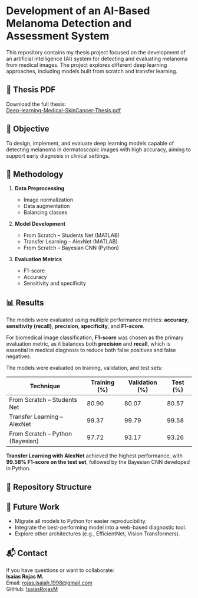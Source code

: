 # Development of an AI-Based Melanoma Detection and Assessment System

This repository contains my thesis project focused on the development of an artificial intelligence (AI) system for detecting and evaluating melanoma from medical images. The project explores different deep learning approaches, including models built from scratch and transfer learning.

## 📄 Thesis PDF
Download the full thesis:  
[Deep-learning-Medical-SkinCancer-Thesis.pdf](Deep-learning-Medical-SkinCancer-Thesis.pdf)

## 🎯 Objective
To design, implement, and evaluate deep learning models capable of detecting melanoma in dermatoscopic images with high accuracy, aiming to support early diagnosis in clinical settings.

## 🔬 Methodology
1. **Data Preprocessing**  
   - Image normalization  
   - Data augmentation  
   - Balancing classes  

2. **Model Development**  
   - From Scratch – Students Net (MATLAB)  
   - Transfer Learning – AlexNet (MATLAB)  
   - From Scratch – Bayesian CNN (Python)  

3. **Evaluation Metrics**  
   - F1-score  
   - Accuracy  
   - Sensitivity and specificity  

## 📊 Results

The models were evaluated using multiple performance metrics: **accuracy**, **sensitivity (recall)**, **precision**, **specificity**, and **F1-score**.  

For biomedical image classification, **F1-score** was chosen as the primary evaluation metric, as it balances both **precision** and **recall**, which is essential in medical diagnosis to reduce both false positives and false negatives.

The models were evaluated on training, validation, and test sets:


| Technique                           | Training (%) | Validation (%) | Test (%) |
|-------------------------------------|--------------|----------------|----------|
| From Scratch – Students Net         | 80.90        | 80.07          | 80.57    |
| Transfer Learning – AlexNet         | 99.37        | 99.79          | 99.58    |
| From Scratch – Python (Bayesian)    | 97.72        | 93.17          | 93.26    |

**Transfer Learning with AlexNet** achieved the highest performance, with **99.58% F1-score on the test set**, followed by the Bayesian CNN developed in Python.

## 📂 Repository Structure

## 🚀 Future Work
- Migrate all models to Python for easier reproducibility.  
- Integrate the best-performing model into a web-based diagnostic tool.  
- Explore other architectures (e.g., EfficientNet, Vision Transformers).

## 📬 Contact
If you have questions or want to collaborate:  
**Isaias Rojas M.**  
Email: rojas.isaiah.1998@gmail.com  
GitHub: [IsaiasRojasM](https://github.com/IsaiasRojasM)
